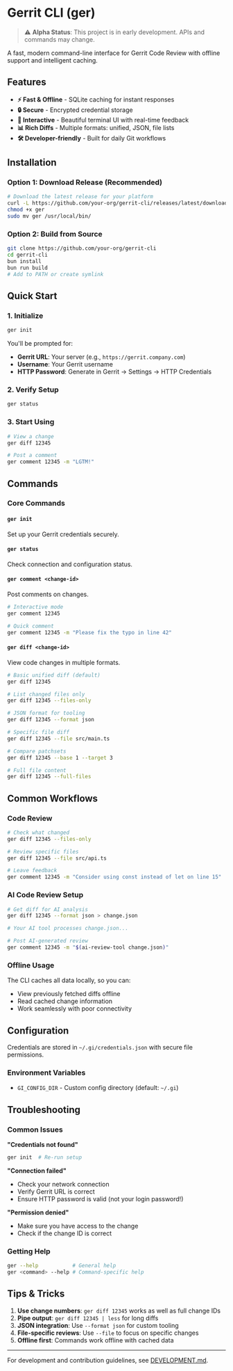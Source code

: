 # Gerrit CLI (ger)

> ⚠️ **Alpha Status**: This project is in early development. APIs and commands may change.

A fast, modern command-line interface for Gerrit Code Review with offline support and intelligent caching.

## Features

- **⚡ Fast & Offline** - SQLite caching for instant responses
- **🔒 Secure** - Encrypted credential storage
- **🎯 Interactive** - Beautiful terminal UI with real-time feedback
- **📊 Rich Diffs** - Multiple formats: unified, JSON, file lists
- **🛠️ Developer-friendly** - Built for daily Git workflows

## Installation

### Option 1: Download Release (Recommended)
```bash
# Download the latest release for your platform
curl -L https://github.com/your-org/gerrit-cli/releases/latest/download/ger-macos -o ger
chmod +x ger
sudo mv ger /usr/local/bin/
```

### Option 2: Build from Source
```bash
git clone https://github.com/your-org/gerrit-cli
cd gerrit-cli
bun install
bun run build
# Add to PATH or create symlink
```

## Quick Start

### 1. Initialize
```bash
ger init
```
You'll be prompted for:
- **Gerrit URL**: Your server (e.g., `https://gerrit.company.com`)
- **Username**: Your Gerrit username
- **HTTP Password**: Generate in Gerrit → Settings → HTTP Credentials

### 2. Verify Setup
```bash
ger status
```

### 3. Start Using
```bash
# View a change
ger diff 12345

# Post a comment
ger comment 12345 -m "LGTM!"
```

## Commands

### Core Commands

#### `ger init`
Set up your Gerrit credentials securely.

#### `ger status`
Check connection and configuration status.

#### `ger comment <change-id>`
Post comments on changes.
```bash
# Interactive mode
ger comment 12345

# Quick comment  
ger comment 12345 -m "Please fix the typo in line 42"
```

#### `ger diff <change-id>`
View code changes in multiple formats.

```bash
# Basic unified diff (default)
ger diff 12345

# List changed files only
ger diff 12345 --files-only

# JSON format for tooling
ger diff 12345 --format json

# Specific file diff
ger diff 12345 --file src/main.ts

# Compare patchsets
ger diff 12345 --base 1 --target 3

# Full file content
ger diff 12345 --full-files
```

## Common Workflows

### Code Review
```bash
# Check what changed
ger diff 12345 --files-only

# Review specific files
ger diff 12345 --file src/api.ts

# Leave feedback
ger comment 12345 -m "Consider using const instead of let on line 15"
```

### AI Code Review Setup
```bash
# Get diff for AI analysis
ger diff 12345 --format json > change.json

# Your AI tool processes change.json...

# Post AI-generated review
ger comment 12345 -m "$(ai-review-tool change.json)"
```

### Offline Usage
The CLI caches all data locally, so you can:
- View previously fetched diffs offline
- Read cached change information
- Work seamlessly with poor connectivity

## Configuration

Credentials are stored in `~/.gi/credentials.json` with secure file permissions.

### Environment Variables
- `GI_CONFIG_DIR` - Custom config directory (default: `~/.gi`)

## Troubleshooting

### Common Issues

**"Credentials not found"**
```bash
ger init  # Re-run setup
```

**"Connection failed"**
- Check your network connection
- Verify Gerrit URL is correct
- Ensure HTTP password is valid (not your login password!)

**"Permission denied"**
- Make sure you have access to the change
- Check if the change ID is correct

### Getting Help
```bash
ger --help           # General help
ger <command> --help # Command-specific help
```

## Tips & Tricks

1. **Use change numbers**: `ger diff 12345` works as well as full change IDs
2. **Pipe output**: `ger diff 12345 | less` for long diffs
3. **JSON integration**: Use `--format json` for custom tooling
4. **File-specific reviews**: Use `--file` to focus on specific changes
5. **Offline first**: Commands work offline with cached data

---

For development and contribution guidelines, see [DEVELOPMENT.md](DEVELOPMENT.md).